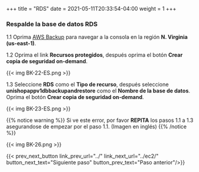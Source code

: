 +++
title = "RDS"
date =  2021-05-11T20:33:54-04:00
weight = 1
+++

### Respalde la base de datos RDS

1.1 Oprima [AWS Backup](https://us-east-1.console.aws.amazon.com/backup/home?region=us-east-1#/) para navegar a la consola en la región **N. Virginia (us-east-1)**.

1.2 Oprima el link **Recursos protegidos**, después oprima el botón **Crear copia de seguridad on-demand**.

{{< img BK-22-ES.png >}}

1.3 Seleccione **RDS** como el **Tipo de recurso**, después seleccione **unishopappv1dbbackupandrestore** como el **Nombre de la base de datos**. Oprima el botón **Crear copia de seguridad on-demand**.

{{< img BK-23-ES.png >}}

{{% notice warning %}}
Si ve este error, por favor **REPITA** los pasos 1.1 a 1.3 asegurandose de empezar por el paso 1.1. (Imagen en inglés)
{{% /notice %}}

{{< img BK-26.png >}}

{{< prev_next_button link_prev_url="../" link_next_url="../ec2/" button_next_text="Siguiente paso" button_prev_text="Paso anterior"/>}}
